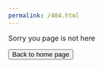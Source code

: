 ```yaml
---
permalink: /404.html
---
```


Sorry you page is not here
<div>
    <a href="https://fredericka01.github.io/Project0/index.html"><button "type="button" >Back to home page</button></a>
</div>